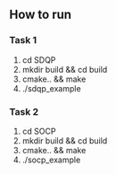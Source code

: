 ## How to run
### Task 1
1. cd SDQP
2. mkdir build && cd build 
3. cmake.. && make
4. ./sdqp_example

### Task 2
1. cd SOCP
2. mkdir build && cd build 
3. cmake.. && make
4. ./socp_example